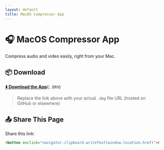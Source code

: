 ```yaml
---
layout: default
title: MacOS Compressor App
---
```


# 🎧 MacOS Compressor App

Compress audio and video easily, right from your Mac.

## 📦 Download

[**⬇️ Download the App**](https://github.com/leotimechannelorg/Compressr-Easy-Media-Compressor-For-Mac/releases/download/Compressr-versions/Compressr.dmg){: .btn}

> Replace the link above with your actual `.dmg` file URL (hosted on GitHub or elsewhere)

## 📤 Share This Page

Share this link:  
```html
<button onclick="navigator.clipboard.writeText(window.location.href)">Copy Page URL</button>
